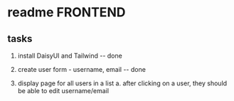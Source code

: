 # readme FRONTEND

## tasks

1. install DaisyUI and Tailwind  -- done

2. create user form - username, email -- done 

3.  display page for all users in a list
    a. after clicking on a user, they should be able to edit username/email 


    